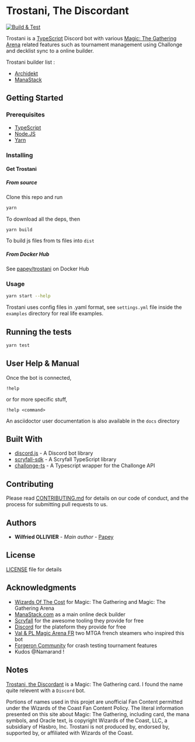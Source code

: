 # Trostani, The Discordant

[![Build & Test](https://github.com/papey/trostani/actions/workflows/main.yml/badge.svg)](https://github.com/papey/trostani/actions/workflows/main.yml)

Trostani is a [TypeScript](http://www.typescriptlang.org/) Discord bot with
various [Magic: The Gathering Arena](https://magic.wizards.com/fr/mtgarena)
related features such as tournament management using Challonge and decklist
sync to a online builder.

Trostani builder list :

- [Archidekt](https://www.archidekt.com/)
- [ManaStack](https://manastack.com)

## Getting Started

### Prerequisites

- [TypeScript](https://www.rust-lang.org/)
- [Node.JS](https://nodejs.org/en/)
- [Yarn](https://yarnpkg.com/lang/en/)

### Installing

#### Get Trostani

##### From source

Clone this repo and run

```sh
yarn
```

To download all the deps, then

```
yarn build
```

To build js files from ts files into `dist`

##### From Docker Hub

See [papey/trostani](https://hub.docker.com/r/papey/trostani) on Docker Hub

### Usage

```sh
yarn start --help
```

Trostani uses config files in .yaml format, see `settings.yml` file inside
the `examples` directory for real life examples.

## Running the tests

```sh
yarn test
```

## User Help & Manual

Once the bot is connected,

```text
!help
```

or for more specific stuff,

```text
!help <command>
```

An asciidoctor user documentation is also available in the `docs` directory

## Built With

- [discord.js](https://discordjs.guide) - A Discord bot library
- [scryfall-sdk](https://github.com/Yuudaari/scryfall-sdk) - A Scryfall TypeScript library
- [challonge-ts](https://github.com/EdwardJFox/challonge-ts) - A Typescript wrapper for the Challonge API

## Contributing

Please read [CONTRIBUTING.md](CONTRIBUTING.md) for details on our code of conduct, and the process for submitting pull requests to us.

## Authors

- **Wilfried OLLIVIER** - _Main author_ - [Papey](https://github.com/papey)

## License

[LICENSE](LICENSE) file for details

## Acknowledgments

- [Wizards Of The Cost](https://magic.wizards.com) for Magic: The Gathering and Magic: The Gathering Arena
- [ManaStack.com](https://manastack.com) as a main online deck builder
- [Scryfall](https://scryfall.com) for the awesome tooling they provide for free
- [Discord](https://discordapp.com) for the plateform they provide for free
- [Val & PL Magic Arena FR](https://www.youtube.com/channel/UCQJQLJFuAj0Q8LPgqdzTbag) two MTGA french steamers who inspired this bot
- [Forgeron Community](https://forgeronmtg.wixsite.com/mtgforgeron) for crash testing tournament features
- Kudos @Namarand !

## Notes

[Trostani, the Discordant](https://scryfall.com/card/grn/208/trostani-discordant) is a Magic: The Gathering card. I found the name quite relevent with a `Discord` bot.

Portions of names used in this projet are unofficial Fan Content permitted
under the Wizards of the Coast Fan Content Policy. The literal information
presented on this site about Magic: The Gathering, including card, the mana
symbols, and Oracle text, is copyright Wizards of the Coast, LLC, a
subsidiary of Hasbro, Inc. Trostani is not produced by, endorsed by,
supported by, or affiliated with Wizards of the Coast.
